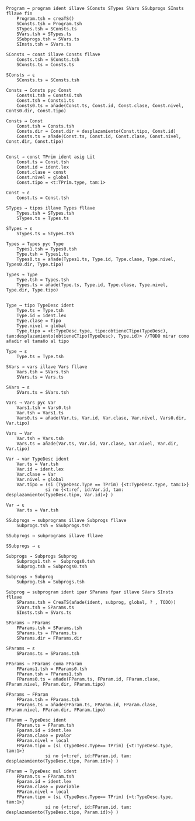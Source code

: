
    Program → program ident illave SConsts STypes SVars SSubprogs SInsts fllave fin
        Program.tsh = creaTS()
        SConsts.tsh = Program.tsh
        STypes.tsh = SConsts.ts
        SVars.tsh = STypes.ts
        SSubprogs.tsh = SVars.ts
        SInsts.tsh = SVars.ts

    SConsts → const illave Consts fllave 
        Consts.tsh = SConsts.tsh
        SConsts.ts = Consts.ts

    SConsts → ɛ
        SConsts.ts = SConsts.tsh

    Consts → Consts pyc Const
        Consts1.tsh = Consts0.tsh
        Const.tsh = Consts1.ts
        Consts0.ts = añade(Const.ts, Const.id, Const.clase, Const.nivel, Conts0.dir, Const.tipo)

    Consts → Const
        Const.tsh = Consts.tsh
        Consts.dir = Const.dir + desplazamiento(Const.tipo, Const.id)
        Consts.ts = añade(Const.ts, Const.id, Const.clase, Const.nivel, Const.dir, Const.tipo)


    Const → const TPrim ident asig Lit 
        Const.ts = Const.tsh
        Const.id = ident.lex
        Const.clase = const
        Const.nivel = global
        Const.tipo = <t:TPrim.type, tam:1>

    Const → ɛ
        Const.ts = Const.tsh

    STypes → tipos illave Types fllave 
        Types.tsh = STypes.tsh
        STypes.ts = Types.ts 

    STypes → ɛ
        STypes.ts = STypes.tsh

    Types → Types pyc Type 
        Types1.tsh = Types0.tsh
        Type.tsh = Types1.ts
        Types0.ts = añade(Types1.ts, Type.id, Type.clase, Type.nivel, Types0.dir, Type.tipo)

    Types → Type
        Type.tsh = Types.tsh
        Types.ts = añade(Type.ts, Type.id, Type.clase, Type.nivel, Type.dir, Type.tipo)


    Type → tipo TypeDesc ident 
        Type.ts = Type.tsh
        Type.id = ident.lex
        Type.clase = Tipo
        Type.nivel = global
        Type.tipo = <t:TypeDesc.type, tipo:obtieneCTipo(TypeDesc), tam:desplazamiento(obtieneCTipo(TypeDesc), Type.id)> //TODO mirar como añadir el tamaño al tipo

    Type → ɛ
        Type.ts = Type.tsh

    SVars → vars illave Vars fllave 
        Vars.tsh = SVars.tsh
        SVars.ts = Vars.ts

    SVars → ɛ
        SVars.ts = SVars.tsh

    Vars → Vars pyc Var 
        Vars1.tsh = Vars0.tsh
        Var.tsh = Vars1.ts
        Vars0.ts = añade(Var.ts, Var.id, Var.clase, Var.nivel, Vars0.dir, Var.tipo)

    Vars → Var
        Var.tsh = Vars.tsh
        Vars.ts = añade(Var.ts, Var.id, Var.clase, Var.nivel, Var.dir, Var.tipo)

    Var → var TypeDesc ident 
        Var.ts = Var.tsh
        Var.id = ident.lex
        Var.clase = Var
        Var.nivel = global
        Var.tipo = (si (TypeDesc.Type == TPrim) {<t:TypeDesc.type, tam:1>}
                   si no {<t:ref, id:Var.id, tam: desplazamiento(TypeDesc.tipo, Var.id)>} )

    Var → ɛ
        Var.ts = Var.tsh

    SSubprogs → subprograms illave Subprogs fllave 
        Subprogs.tsh = SSubprogs.tsh

    SSubprogs → subprograms illave fllave 

    SSubprogs → ɛ

    Subprogs → Subprogs Subprog
        Subprogs1.tsh =  Subprogs0.tsh
        Subprog.tsh = Subprogs0.tsh   

    Subprogs → Subprog
        Subprog.tsh = Subprogs.tsh

    Subprog → subprogram ident ipar SParams fpar illave SVars SInsts fllave
        SParams.tsh = CreaTS(añade(ident, subprog, global, ? , TODO))
        SVars.tsh = SParams.ts
        SInsts.tsh = SVars.ts

    SParams → FParams 
        FParams.tsh = SParams.tsh
        SParams.ts = FParams.ts
        SParams.dir = FParams.dir

    SParams → ɛ
        SParams.ts = SParams.tsh

    FParams → FParams coma FParam 
        FParams1.tsh = FParams0.tsh
        FParam.tsh = FParams1.tsh
        FParams0.ts = añade(FParam.ts, FParam.id, FParam.clase, FParam.nivel, FParam.dir, FParam.tipo)

    FParams → FParam
        FParam.tsh = FParams.tsh
        FParams.ts = añade(FParam.ts, FParam.id, FParam.clase, FParam.nivel, FParam.dir, FParam.tipo)

    FParam → TypeDesc ident 
        FParam.ts = FParam.tsh
        Fparam.id = ident.lex
        FParam.clase = pvalor
        FParam.nivel = local
        FParam.tipo = (si (TypeDesc.Type== TPrim) {<t:TypeDesc.type, tam:1>}
                   si no {<t:ref, id:FParam.id, tam: desplazamiento(TypeDesc.tipo, Param.id)>} )

    FParam → TypeDesc mul ident
        FParam.ts = FParam.tsh
        Fparam.id = ident.lex
        FParam.clase = pvariable
        FParam.nivel = local
        FParam.tipo = (si (TypeDesc.Type== TPrim) {<t:TypeDesc.type, tam:1>}
                   si no {<t:ref, id:FParam.id, tam: desplazamiento(TypeDesc.tipo, Param.id)>} )
